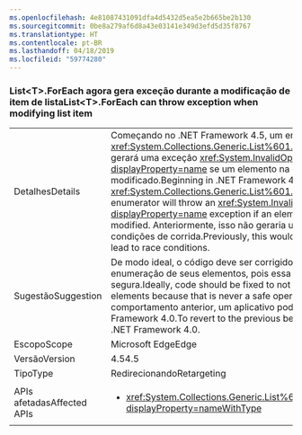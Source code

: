 ```yaml
---
ms.openlocfilehash: 4e81087431091dfa4d5432d5ea5e2b665be2b130
ms.sourcegitcommit: 0be8a279af6d8a43e03141e349d3efd5d35f8767
ms.translationtype: HT
ms.contentlocale: pt-BR
ms.lasthandoff: 04/18/2019
ms.locfileid: "59774280"
---
```

### <a name="listtforeach-can-throw-exception-when-modifying-list-item"></a><span data-ttu-id="f2fd3-101">List\<T>.ForEach agora gera exceção durante a modificação de item de lista</span><span class="sxs-lookup"><span data-stu-id="f2fd3-101">List\<T>.ForEach can throw exception when modifying list item</span></span>

|   |   |
|---|---|
|<span data-ttu-id="f2fd3-102">Detalhes</span><span class="sxs-lookup"><span data-stu-id="f2fd3-102">Details</span></span>|<span data-ttu-id="f2fd3-103">Começando no .NET Framework 4.5, um enumerador <xref:System.Collections.Generic.List%601.ForEach(System.Action{%600})> gerará uma exceção <xref:System.InvalidOperationException?displayProperty=name> se um elemento na coleção de chamada for modificado.</span><span class="sxs-lookup"><span data-stu-id="f2fd3-103">Beginning in .NET Framework 4.5, a <xref:System.Collections.Generic.List%601.ForEach(System.Action{%600})> enumerator will throw an <xref:System.InvalidOperationException?displayProperty=name> exception if an element in the calling collection is modified.</span></span> <span data-ttu-id="f2fd3-104">Anteriormente, isso não geraria uma exceção, mas podia levar a condições de corrida.</span><span class="sxs-lookup"><span data-stu-id="f2fd3-104">Previously, this would not throw an exception but could lead to race conditions.</span></span>|
|<span data-ttu-id="f2fd3-105">Sugestão</span><span class="sxs-lookup"><span data-stu-id="f2fd3-105">Suggestion</span></span>|<span data-ttu-id="f2fd3-106">De modo ideal, o código deve ser corrigido para não modificar listas durante a enumeração de seus elementos, pois essa nunca é uma operação segura.</span><span class="sxs-lookup"><span data-stu-id="f2fd3-106">Ideally, code should be fixed to not modify lists while enumerating their elements because that is never a safe operation.</span></span> <span data-ttu-id="f2fd3-107">Porém, para reverter para o comportamento anterior, um aplicativo pode ser direcionado ao .NET Framework 4.0.</span><span class="sxs-lookup"><span data-stu-id="f2fd3-107">To revert to the previous behavior, though, an app may target .NET Framework 4.0.</span></span>|
|<span data-ttu-id="f2fd3-108">Escopo</span><span class="sxs-lookup"><span data-stu-id="f2fd3-108">Scope</span></span>|<span data-ttu-id="f2fd3-109">Microsoft Edge</span><span class="sxs-lookup"><span data-stu-id="f2fd3-109">Edge</span></span>|
|<span data-ttu-id="f2fd3-110">Versão</span><span class="sxs-lookup"><span data-stu-id="f2fd3-110">Version</span></span>|<span data-ttu-id="f2fd3-111">4.5</span><span class="sxs-lookup"><span data-stu-id="f2fd3-111">4.5</span></span>|
|<span data-ttu-id="f2fd3-112">Tipo</span><span class="sxs-lookup"><span data-stu-id="f2fd3-112">Type</span></span>|<span data-ttu-id="f2fd3-113">Redirecionando</span><span class="sxs-lookup"><span data-stu-id="f2fd3-113">Retargeting</span></span>|
|<span data-ttu-id="f2fd3-114">APIs afetadas</span><span class="sxs-lookup"><span data-stu-id="f2fd3-114">Affected APIs</span></span>|<ul><li><xref:System.Collections.Generic.List%601.ForEach(System.Action{%600})?displayProperty=nameWithType></li></ul>|
